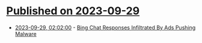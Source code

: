 # [Published on 2023-09-29](index.md)

* [2023-09-29, 02:02:00](https://it.slashdot.org/story/23/09/28/219251/bing-chat-responses-infiltrated-by-ads-pushing-malware?utm_source=rss1.0mainlinkanon&utm_medium=feed) - [Bing Chat Responses Infiltrated By Ads Pushing Malware](https://it.slashdot.org/story/23/09/28/219251/bing-chat-responses-infiltrated-by-ads-pushing-malware?utm_source=rss1.0mainlinkanon&utm_medium=feed)
